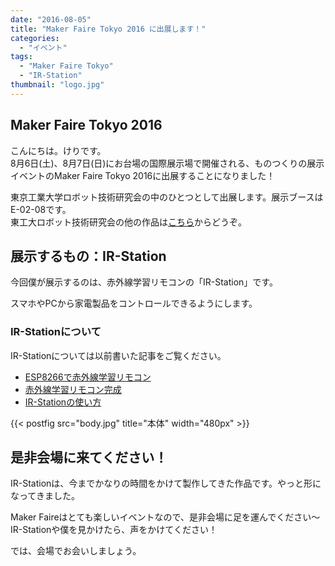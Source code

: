 ```yaml
---
date: "2016-08-05"
title: "Maker Faire Tokyo 2016 に出展します！"
categories:
  - "イベント"
tags:
  - "Maker Faire Tokyo"
  - "IR-Station"
thumbnail: "logo.jpg"
---
```


## Maker Faire Tokyo 2016

こんにちは。けりです。  
8月6日(土)、8月7日(日)にお台場の国際展示場で開催される、ものつくりの展示イベントのMaker Faire Tokyo 2016に出展することになりました！
<!--more-->

東京工業大学ロボット技術研究会の中のひとつとして出展します。展示ブースはE-02-08です。  
東工大ロボット技術研究会の他の作品は[こちら](http://titech-ssr.blog.jp/archives/1059787490.html)からどうぞ。


## 展示するもの：IR-Station

今回僕が展示するのは、赤外線学習リモコンの「IR-Station」です。

スマホやPCから家電製品をコントロールできるようにします。

### IR-Stationについて

IR-Stationについては以前書いた記事をご覧ください。

  * [ESP8266で赤外線学習リモコン](/posts/2015-12-30-ir-station/)
  * [赤外線学習リモコン完成](/posts/2016-07-18-ir-station/)
  * [IR-Stationの使い方](/posts/2016-07-25-how-to-use-ir-station/)

{{< postfig src="body.jpg" title="本体" width="480px" >}}

## 是非会場に来てください！

IR-Stationは、今までかなりの時間をかけて製作してきた作品です。やっと形になってきました。

Maker Faireはとても楽しいイベントなので、是非会場に足を運んでください～  
IR-Stationや僕を見かけたら、声をかけてください！

では、会場でお会いしましょう。

